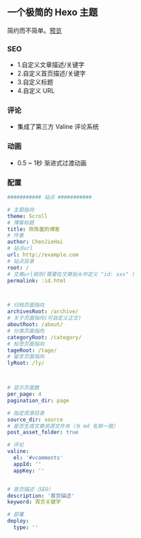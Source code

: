 ## 一个极简的 Hexo 主题

简约而不简单。<a href="https://chenjiehai.gitee.io/">预览</a>

### SEO
- 1.自定义文章描述/关键字
- 2.自定义首页描述/关键字
- 3.自定义标题
- 4.自定义 URL

### 评论
- 集成了第三方 Valine 评论系统

### 动画
- 0.5 ~ 1秒 渐进式过渡动画

### 配置
```yml
########### 站点 ###########

# 主题指向                     
theme: Scroll                   
# 博客标题                     
title: 陈陈菌的博客              
# 作者                         
author: ChenJieHai            
# 站点url                      
url: http://example.com        
# 站点目录                     
root: /                        
# 文章url规则(需要在文章抬头中定义 "id: xxx" )                 
permalink: :id.html           



# 归档页面指向
archivesRoot: /archive/
# 关于页面指向(可自定义正文)
aboutRoot: /about/
# 分类页面指向
categoryRoot: /category/
# 标签页面指向
tageRoot: /tage/
# 留言页面指向
lyRoot: /ly/



# 显示页面数
per_page: 4
pagination_dir: page

# 指定资源目录
source_dir: source
# 是否生成文章资源文件夹（与 md 名称一致）
post_asset_folder: true

# 评论
valine:
  el: '#vcomments'
  appId: ''
  appKey: ''


# 首页描述（SEO）
description: '首页描述'
keyword: 首页关键字

# 部署 
deploy:
  type: ''
```


